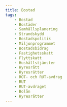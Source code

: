 ```yaml
---
title: Bostad
tags:
    - Bostad
    - Bostäder
    - Samhällsplanering
    - Strandskydd
    - Bostadspolitik
    - Miljonprogrammet
    - Bostadsbidrag
    - Fastighetsskatt
    - Flyttskatt
    - Hushållstjänster
    - Hyresrätt
    - Hyresrätter
    - ROT- och RUT-avdrag
    - RUT
    - RUT-avdraget
    - Bolån
    - Hyresrätter
---
```

